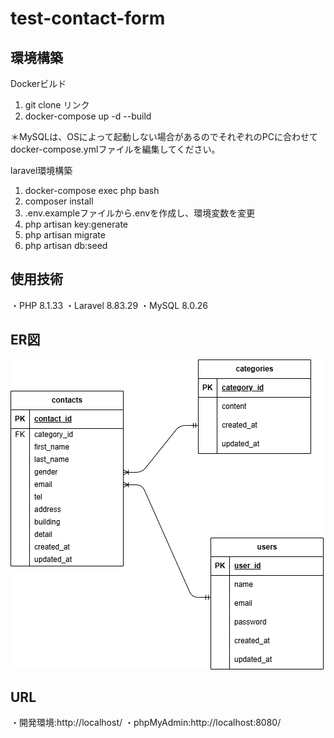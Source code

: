 # test-contact-form

## 環境構築

Dockerビルド

 1. git clone リンク
 2. docker-compose up -d --build

＊MySQLは、OSによって起動しない場合があるのでそれぞれのPCに合わせて docker-compose.ymlファイルを編集してください。

laravel環境構築

 1. docker-compose exec php bash
 2. composer install
 3. .env.exampleファイルから.envを作成し、環境変数を変更
 4. php artisan key:generate
 5. php artisan migrate
 6. php artisan db:seed

## 使用技術

・PHP 8.1.33
・Laravel 8.83.29
・MySQL 8.0.26

## ER図

![ER図](index.drawio.png)

## URL
・開発環境:http://localhost/
・phpMyAdmin:http://localhost:8080/
